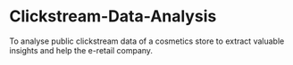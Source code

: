 # Clickstream-Data-Analysis
To analyse public clickstream data of a cosmetics store to extract valuable insights and help the e-retail company.
